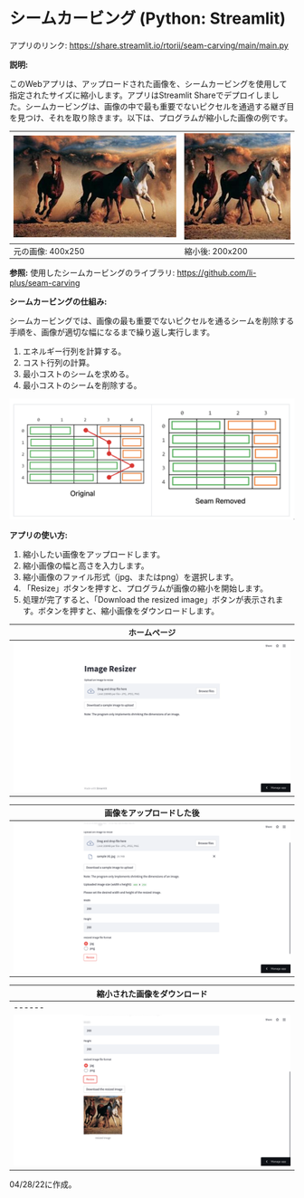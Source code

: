 # シームカービング (Python: Streamlit)

アプリのリンク: https://share.streamlit.io/rtorii/seam-carving/main/main.py

**説明:**

このWebアプリは、アップロードされた画像を、シームカービングを使用して指定されたサイズに縮小します。アプリはStreamlit Shareでデプロイしました。シームカービングは、画像の中で最も重要でないピクセルを通過する継ぎ目を見つけ、それを取り除きます。以下は、プログラムが縮小した画像の例です。

| ![](Test_file_horse/400x250.png) | ![](Test_file_horse/200x200.jpg) |
| ------ | ------ |
| 元の画像: 400x250 | 縮小後: 200x200 | 

**参照:** 使用したシームカービングのライブラリ: https://github.com/li-plus/seam-carving

**シームカービングの仕組み:**

シームカービングでは、画像の最も重要でないピクセルを通るシームを削除する手順を、画像が適切な幅になるまで繰り返し実行します。
1. エネルギー行列を計算する。
2. コスト行列の計算。
3. 最小コストのシームを求める。
4. 最小コストのシームを削除する。


![](photos_for_README.md/processing2.png)




**アプリの使い方:**

1. 縮小したい画像をアップロードします。
2. 縮小画像の幅と高さを入力します。
3. 縮小画像のファイル形式（jpg、またはpng）を選択します。
4. 「Resize」ボタンを押すと、プログラムが画像の縮小を開始します。
5. 処理が完了すると、「Download the resized image」ボタンが表示されます。ボタンを押すと、縮小画像をダウンロードします。

| ホームページ |  
| ------ | 
| ![](screenshots/1.png) |  

| 画像をアップロードした後 |
| ------ |
|![](screenshots/2.png) |

| 縮小された画像をダウンロード | 
| ------ |
|  ------ |
| ![](screenshots/3.png) |


04/28/22に作成。

